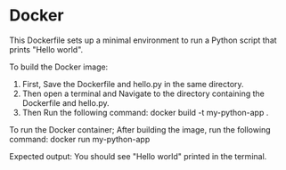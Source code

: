 # Docker

This Dockerfile sets up a minimal environment to run a Python script that prints "Hello world".

To build the Docker image:
1. First, Save the Dockerfile and hello.py in the same directory.
2. Then open a terminal and Navigate to the directory containing the Dockerfile and hello.py.
4. Then Run the following command:
   docker build -t my-python-app .

To run the Docker container;
After building the image, run the following command:
   docker run my-python-app

Expected output:
You should see "Hello world" printed in the terminal.

